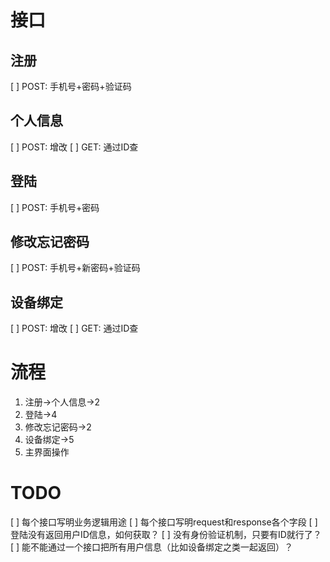 # 接口
## 注册
[ ] POST: 手机号+密码+验证码

## 个人信息
[ ] POST: 增改
[ ] GET: 通过ID查

## 登陆
[ ] POST: 手机号+密码

## 修改忘记密码
[ ] POST: 手机号+新密码+验证码

## 设备绑定
[ ] POST: 增改
[ ] GET: 通过ID查

# 流程
1. 注册->个人信息->2
2. 登陆->4
3. 修改忘记密码->2
4. 设备绑定->5
5. 主界面操作

# TODO
[ ] 每个接口写明业务逻辑用途
[ ] 每个接口写明request和response各个字段
[ ] 登陆没有返回用户ID信息，如何获取？
[ ] 没有身份验证机制，只要有ID就行了？
[ ] 能不能通过一个接口把所有用户信息（比如设备绑定之类一起返回）？
